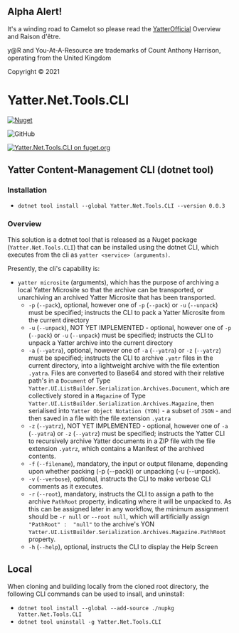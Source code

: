 ## Alpha Alert!

It's a winding road to Camelot so please read the [YatterOfficial](https://github.com/yatterofficial) Overview and Raison d'être.

y@R and You-At-A-Resource are trademarks of Count Anthony Harrison, operating from the United Kingdom

Copyright © 2021

# Yatter.Net.Tools.CLI

<a href="https://www.nuget.org/packages/Yatter.Net.Tools.CLI/" target="_blank" rel="noreferrer noopener"><img alt="Nuget" src="https://img.shields.io/nuget/v/Yatter.Net.Tools.CLI?color=blue&style=for-the-badge"></a>

![GitHub](https://img.shields.io/github/license/yatterofficial/Yatter.Net.Tools.CLI?style=for-the-badge)

[![Yatter.Net.Tools.CLI on fuget.org](https://www.fuget.org/packages/Yatter.Net.Tools.CLI/badge.svg)](https://www.fuget.org/packages/Yatter.Net.Tools.CLI)

## Yatter Content-Management CLI (dotnet tool)

### Installation

- ```dotnet tool install --global Yatter.Net.Tools.CLI --version 0.0.3```

### Overview

This solution is a dotnet tool that is released as a Nuget package (```Yatter.Net.Tools.CLI```) that can be installed using the dotnet CLI, which executes from the cli as ```yatter <service> (arguments)```.

Presently, the cli's capability is:

- ```yatter microsite``` (arguments), which has the purpose of archiving a local Yatter Microsite so that the archive can be transported, or unarchiving an  archived Yatter Microsite that has been transported.
  - ```-p``` (```--pack```), optional, however one of ```-p``` (```--pack```) or ```-u``` (```--unpack```) must be specified; instructs the CLI to pack a Yatter Microsite from the current directory
  - ```-u``` (```--unpack```), NOT YET IMPLEMENTED - optional, however one of ```-p``` (```--pack```) or ```-u``` (```--unpack```) must be specified; instructs the CLI to unpack a Yatter archive into the current directory
  - ```-a``` (```--yatra```), optional, however one of ```-a``` (```--yatra```) or ```-z``` (```--yatrz```) must be specified; instructs the CLI to archive ```.yatr``` files in the current directory, into a lightweight archive with the file extention ```.yatra```. Files are converted to Base64 and stored with their relative path's in a ```Document``` of Type ```Yatter.UI.ListBuilder.Serialization.Archives.Document```, which are collectively stored in a ```Magazine``` of Type ```Yatter.UI.ListBuilder.Serialization.Archives.Magazine```, then serialised into ```Yatter Object Notation (YON)``` - a subset of ```JSON``` - and then saved in a file with the file extension ```.yatra```
  - ```-z``` (```--yatrz```), NOT YET IMPLEMENTED - optional, however one of ```-a``` (```--yatra```) or ```-z``` (```--yatrz```) must be specified; instructs the Yatter CLI to recursively archive Yatter documents in a ZIP file with the file extension ```.yatrz```, which contains a Manifest of the archived contents.
  - ```-f``` (```--filename```), mandatory, the input or output filename, depending upon whether packing (-p (--pack)) or unpacking (-u (--unpack).
  - ```-v``` (```--verbose```), optional, instructs the CLI to make verbose CLI comments as it executes.
  - ```-r``` (```--root```), mandatory, instructs the CLI to assign a path to the archive ```PathRoot``` property, indicating where it will be unpacked to. As this can be assigned later in any workflow, the minimum assignment should be ```-r null``` or ```--root null```, which will artificially assign ```"PathRoot" :  "null"``` to the archive's YON ```Yatter.UI.ListBuilder.Serialization.Archives.Magazine.PathRoot``` property.
  - ```-h``` (```--help```), optional, instructs the CLI to display the Help Screen

## Local

When cloning and building locally from the cloned root directory, the following CLI commands can be used to insall, and uninstall:

- ```dotnet tool install --global --add-source ./nupkg Yatter.Net.Tools.CLI```
- ```dotnet tool uninstall -g Yatter.Net.Tools.CLI```




